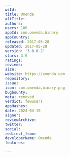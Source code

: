 ```yaml
---
wsId: 
title: Omenda
altTitle: 
authors: 
users: 100
appId: com.omenda.binary
appCountry: 
released: 2017-05-28
updated: 2017-05-28
version: '3.0.0.2'
stars: 3.9
ratings: 
reviews: 
size: 
website: https://omenda.com
repository: 
issue: 
icon: com.omenda.binary.png
bugbounty: 
meta: removed
verdict: fewusers
appHashes: 
date: 2024-04-19
signer: 
reviewArchive: 
twitter: 
social: 
redirect_from: 
developerName: Omenda
features: 

---
```


